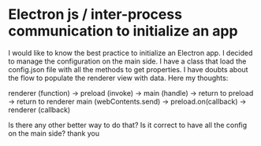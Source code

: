 
# Electron js / inter-process communication to initialize an app

I would like to know the best practice to initialize an Electron app.
I decided to manage the configuration on the main side.
I have a class that load the config.json file with all the methods to get properties.
I have doubts about the flow to populate the renderer view with data.
Here my thoughts:

renderer (function) -> preload (invoke) -> main (handle) -> return to preload -> return to renderer
main (webContents.send) -> preload.on(callback) -> renderer (callback)

Is there any other better way to do that?
Is it correct to have all the config on the main side?
thank you

        